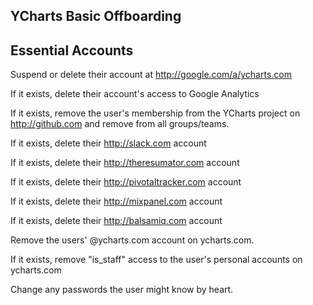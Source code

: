 ## YCharts Basic Offboarding

## Essential Accounts

Suspend or delete their account at http://google.com/a/ycharts.com

If it exists, delete their account's access to Google Analytics

If it exists, remove the user's membership from the YCharts project on http://github.com and remove from all groups/teams.

If it exists, delete their http://slack.com account

If it exists, delete their http://theresumator.com account

If it exists, delete their http://pivotaltracker.com account

If it exists, delete their http://mixpanel.com account

If it exists, delete their http://balsamiq.com account

Remove the users' @ycharts.com account on ycharts.com.

If it exists, remove "is_staff" access to the user's personal accounts on ycharts.com

Change any passwords the user might know by heart.
